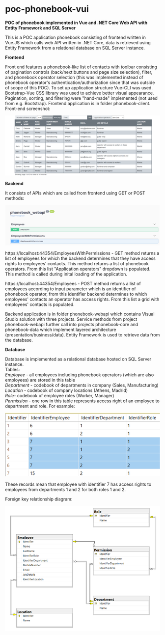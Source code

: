 # poc-phonebook-vui
**POC of phonebook implemented in Vue and .NET Core Web API with Entity Framework and SQL Server**

This is a POC application phonebook consisting of frontend written in Vue.JS which calls web API written in .NET Core, data is retrieved using Entity Framework from a relational database on SQL Server instance.   

    
**Frontend**   
    
Front end features a phonebook-like list of contacts with toolbar consisting of pagination controls (back/next buttons and page size selection), filter, and phonebook operator selection (this was implemented instead of phonebook operator's authentication/authorization since that was outside of scope of this POC). To set up application structure Vue-CLI was used. Bootstrap-Vue CSS library was used to achieve better visual appearance. Pagination, sorting, and filtering were "hand-made" implemented (not used from e.g. Bootstrap). Frontend application is in folder phonebook-client.          
Front-end screenshot:   
   
![screenshot](./frontend.png?raw=true)   
   
   
**Backend**   
    
It consists of APIs which are called from frontend using GET or POST methods:   
   
![screenshot](./backend.png?raw=true)   
   
https://localhost:44354/EmployeesWithPermissions - GET method returns a list of employees for which the backend determines that they have access rights to employees' contacts. This method returns a list of phonebook operators. From this list "Application operators" dropdown is populated. This method is called during inital loading of the application.   
   
https://localhost:44354/Employees - POST method returns a list of employees according to input parameter which is an identifier of phonebook operator, from this identifier backend determines to which employees' contacts an operator has access rights. From this list a grid with employees' contacts is populated.   

Backend application is in folder phonebook-webapi which contains Visual Studio solution with three projects. Service methods from project phonebook-webapi further call into projects phonebook-core and phonebook-data which implement layered architecture (presentation/business/data). Entity Framework is used to retrieve data from the database.
   
   
**Database**   
    
Database is implemented as a relational database hosted on SQL Server instance.    
Tables:   
_Employee_ - all employees including phonebook operators (which are also employees) are stored in this table   
_Department_ - codebook of departments in company (Sales, Manufacturing)   
_Location_ - codebook of company locations (Athens, Madrid)    
_Role_- codebook of employee roles (Worker, Manager)    
_Permission_ - one row in this table represents access right of an employee to department and role. For example:    
   
![screenshot](./permission.png?raw=true)
   
These records mean that employee with identifier 7 has access rights to employees from departments 1 and 2 for both roles 1 and 2.
   
Foreign key relationship diagram:
   
![screenshot](./sql-diagram.png?raw=true)
